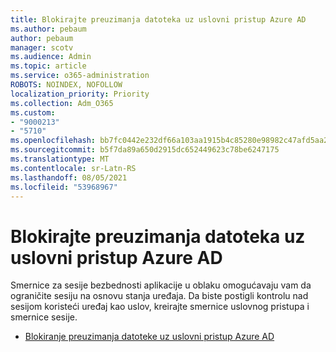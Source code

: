 ```yaml
---
title: Blokirajte preuzimanja datoteka uz uslovni pristup Azure AD
ms.author: pebaum
author: pebaum
manager: scotv
ms.audience: Admin
ms.topic: article
ms.service: o365-administration
ROBOTS: NOINDEX, NOFOLLOW
localization_priority: Priority
ms.collection: Adm_O365
ms.custom:
- "9000213"
- "5710"
ms.openlocfilehash: bb7fc0442e232df66a103aa1915b4c85280e98982c47afd5aa2cfbb50136fb0f
ms.sourcegitcommit: b5f7da89a650d2915dc652449623c78be6247175
ms.translationtype: MT
ms.contentlocale: sr-Latn-RS
ms.lasthandoff: 08/05/2021
ms.locfileid: "53968967"
---
```

# <a name="block-file-download-with-azure-ad-conditional-access"></a>Blokirajte preuzimanja datoteka uz uslovni pristup Azure AD

Smernice za sesije bezbednosti aplikacije u oblaku omogućavaju vam da ograničite sesiju na osnovu stanja uređaja. Da biste postigli kontrolu nad sesijom koristeći uređaj kao uslov, kreirajte smernice uslovnog pristupa i smernice sesije.

- [Blokiranje preuzimanja datoteke uz uslovni pristup Azure AD](https://docs.microsoft.com/cloud-app-security/use-case-proxy-block-session-aad#create-a-block-download-policy-for-unmanaged-devices)
